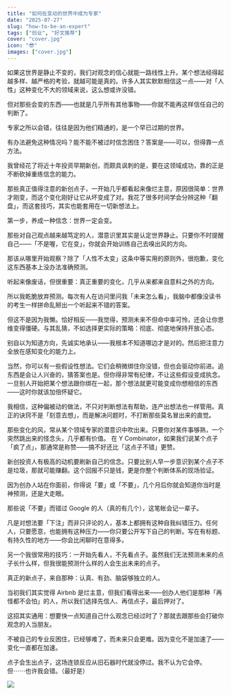 ```yaml
---
title: "如何在变动的世界中成为专家"
date: "2025-07-27"
slug: "how-to-be-an-expert"
tags: ["创业", "好文推荐"]
cover: "cover.jpg"
icon: "😎"
images: ["cover.jpg"]
---
```

如果这世界是静止不变的，我们对观念的信心就能一路线性上升。某个想法经得起越多样、越严格的考验，就越可能是真的。许多人其实默默相信这一点——对「人性」这种变化不大的领域来说，这么想或许没错。



但对那些会变的东西——也就是几乎所有其他事物——你就不能再这样信任自己的判断了。



专家之所以会错，往往是因为他们精通的，是一个早已过期的世界。



有办法避免这种情况吗？能不能不被过时信念困住？答案是——可以，但得靠一点方法。



我曾经花了将近十年投资早期新创，而颇具讽刺的是，要在这领域成功，靠的正是不断砍掉重练信念的能力。



那些真正值得注意的新创点子，一开始几乎都看起来像烂主意，原因很简单：世界才刚变，而这个变化刚好让它从坏变成了对。我花了很多时间学会分辨这种「翻盘」，而这套技巧，其实也能套用在一切新想法上。



第一步，养成一种信念：世界一定会变。



那些对自己观点越来越笃定的人，潜意识里其实是认定世界静止。只要你不时提醒自己——「不是喔，它在变」，你就会开始训练自己去嗅出风的方向。



那该从哪里开始观察？除了「人性不太变」这条中等实用的原则外，很抱歉，变化这东西基本上没办法准确预测。



听起来像废话，但很重要：真正重要的变化，几乎从来都来自意料之外的方向。



所以我乾脆放弃预测。每次有人在访问里问我「未来怎么看」，我脑中都像没读书的考生一样拼命乱掰出一个听起来不错的答案。



但这不是因为我懒。恰好相反——我觉得，预测未来不但命中率可怜，还会让你思维变得僵硬。与其乱猜，不如选择更实际的策略：彻底、彻底地保持开放心态。



别自以为知道方向，先诚实地承认——我根本不知道哪边才是对的。然后把注意力全放在感知变化的能力上。



当然，你可以有一些假设性想法。它们会稍微绑住你没错，但也会驱动你前进。追东西是会让人兴奋的，猜答案也是。但你得非常有纪律，不让这些假设变成执念。
一旦别人开始把某个想法跟你绑在一起，那个想法就更可能变成你想相信的东西——这时你就该加倍怀疑它。



我相信，这种偏被动的做法，不只对判断想法有帮助，连产出想法也一样管用。真正的诀窍不是「刻意去想」，而是解决问题时，不打断那些莫名冒出来的直觉。



那些变化的风，常从某个领域专家的潜意识中吹出来。只要你对某件事够熟，一个突然跳出来的怪念头，几乎都有价值。
在 Y Combinator，如果我们说某个点子「疯了点」，那通常是称赞——搞不好还比「这点子不错」更赞。



新创投资人有极高的动机要刷新自己的信念。只要比别人早一步意识到某个点子不是垃圾，那就可能赚翻。这个回报不只是钱，更是你整个判断体系的现场验证。



因为创办人站在你面前，你得说「要」或「不要」，几个月后你就会知道你当时是神预测，还是大走眼。



那些说「不要」而错过 Google 的人（真的有几个），这笔帐会记一辈子。



凡是对想法要「下注」而非只评论的人，基本上都拥有这种自我纠错压力。任何人，只要愿意，也能拥有这种压力——你只要公开写下自己的判断。写在有标题、有持久性的地方——你会比闲聊时在意得多。



另一个我很常用的技巧：一开始先看人，不先看点子。虽然我们无法预测未来的点子长什么样，但我很能预测什么样的人会生出未来的点子。



真正的新点子，来自那种：认真、有劲、脑袋够独立的人。



当初我们其实觉得 Airbnb 是烂主意，但我们看得出来——创办人他们是那种「再怪都不会怕」的人，所以我们选择先信人、再信点子，最后押对了。



这招其实通用：想要快一点知道自己什么观念已经过时了？那就去跟那些会打破你观念的人当朋友。



不被自己的专业反困住，已经够难了，而未来只会更难。因为变化不是加速了——变化一直都在加速。



点子会生出点子，这场连锁反应从旧石器时代就没停过。我不认为它会停。
但⋯⋯也许我会错。（最好是）




![](https://prod-files-secure.s3.us-west-2.amazonaws.com/112d0858-5090-4d34-a606-b75eb8d65fd2/46476355-9cf3-4e99-9b7a-3531bc426380/1000202064.png?X-Amz-Algorithm=AWS4-HMAC-SHA256&X-Amz-Content-Sha256=UNSIGNED-PAYLOAD&X-Amz-Credential=ASIAZI2LB466UVBTDI5X%2F20251023%2Fus-west-2%2Fs3%2Faws4_request&X-Amz-Date=20251023T164216Z&X-Amz-Expires=3600&X-Amz-Security-Token=IQoJb3JpZ2luX2VjEJD%2F%2F%2F%2F%2F%2F%2F%2F%2F%2FwEaCXVzLXdlc3QtMiJHMEUCIE5KTWPjTZWZdBdr6JRNFfqSNmfn91G2ppMUe4UfLoA%2FAiEA45YBDEJiN2ZIB90FEFRC8rQJeV68Tta%2FMS0u5Z7aeLQq%2FwMISRAAGgw2Mzc0MjMxODM4MDUiDBwOWM8li7jD24x23yrcA02F5S8HIp0Pq60S5dEtw%2BAOxzlSKJy5%2B%2Fx5ZyDKvclhA7a4GzafDXXU0%2FZwSTIE1IA5Gk%2Fd3wlonoEnBOMRXS%2FNeIpbzDkDqoZ55lZr00Dz9peiYk8%2BgUWPJlwSqArVEOAzERJfIbCG0CRdb1ikRmiyb2%2B%2FOpjMfe9nnz6s7IaHnZbUB8FDlTzLHDOVVX1zUVsPPoDJAInYHsmSjW%2F0AaSqifW8I9cFNM%2FC2IwSHn9inPgPo4qtYabZ2dzPhwWKn43V7zKXdiFscZXO7JZytdMZNNiGkPrFkHMBKxAOcWzljIwrHMGvNRZlWzsru0BonxypDuKRXsxowo9R%2FT5BX7jv97aRF0G%2BTIQ6fXeIvt809LIZuxbWweryUVcOMEvry1EaScjdnDBJndHQiuGOk3x89K2Q5kAVQOmBEnT2qVAr5jhZj%2B06iRTWVVTmoEfi3AAKg5nRcXFN4Mzmgfs9Ojs5PsfkzM190WLefJQEvLFVIQSaXIQetOZSEDOc09CNrYtXs6B5geiLoWop4V16iw2d%2F2U9kRTnSMGDBA0cx4gSz0bz43uLT90MO9%2B9ltcdZrZJIYMwCD24oO%2FaAjQDL4M0xWwvGhdXZEpwcQFQ1TKNKHQrjdEdLRaMGm7tMIic6ccGOqUBRcRrVxG%2FjErKU82KljFnIABFf8c%2FzVma9Msc5LFK%2BBd1YQtzvdti6EousqgJHZgJf9pXpqKsa%2F1qhAI8mSzFFdpsasp4x0NSTWfLcY61kF9HIXKGKFHNzDcjd7srWINYi1i%2FOOSETH15TXrY44AoQOWt%2FFbioJm3p5I1OOAf971%2BgGlIht7Hrp%2BnV4hXtZALryGUbW5klZbke%2BxWePIR%2FuWUlxCS&X-Amz-Signature=cd59a44b00cc51d9e6eef55272b6cbc8f7a545ddb4a1dd4e06dc5d2dfa7da6e9&X-Amz-SignedHeaders=host&x-amz-checksum-mode=ENABLED&x-id=GetObject)


